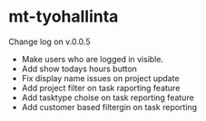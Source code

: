 # mt-tyohallinta

Change log on v.0.0.5
- Make users who are logged in visible.
- Add show todays hours button
- Fix display name issues on project update
- Add project filter on task raporting feature
- Add tasktype choise on task reporting feature
- Add customer based filtergin on task reporting